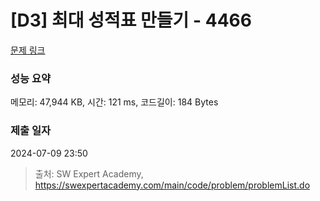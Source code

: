 # [D3] 최대 성적표 만들기 - 4466 

[문제 링크](https://swexpertacademy.com/main/code/problem/problemDetail.do?contestProbId=AWOUfCJ6qVMDFAWg) 

### 성능 요약

메모리: 47,944 KB, 시간: 121 ms, 코드길이: 184 Bytes

### 제출 일자

2024-07-09 23:50



> 출처: SW Expert Academy, https://swexpertacademy.com/main/code/problem/problemList.do